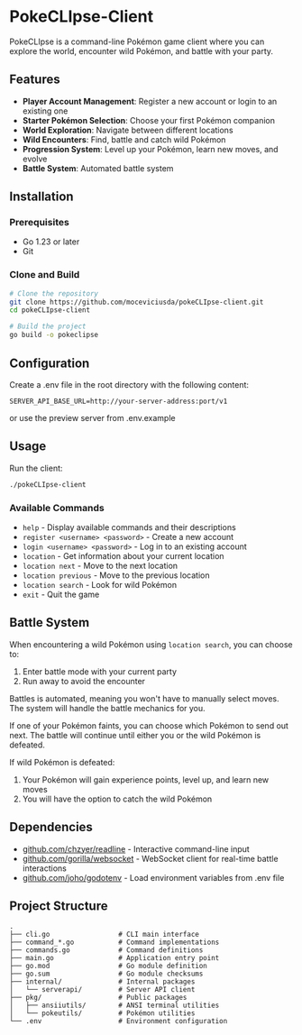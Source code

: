 # PokeCLIpse-Client

PokeCLIpse is a command-line Pokémon game client where you can explore the world, encounter wild Pokémon, and battle with your party.

## Features

- **Player Account Management**: Register a new account or login to an existing one
- **Starter Pokémon Selection**: Choose your first Pokémon companion
- **World Exploration**: Navigate between different locations
- **Wild Encounters**: Find, battle and catch wild Pokémon
- **Progression System**: Level up your Pokémon, learn new moves, and evolve
- **Battle System**: Automated battle system

## Installation

### Prerequisites

- Go 1.23 or later
- Git

### Clone and Build

```bash
# Clone the repository
git clone https://github.com/moceviciusda/pokeCLIpse-client.git
cd pokeCLIpse-client

# Build the project
go build -o pokeclipse
```

## Configuration

Create a .env file in the root directory with the following content:

```
SERVER_API_BASE_URL=http://your-server-address:port/v1
```
or use the preview server from .env.example

## Usage

Run the client:

```bash
./pokeCLIpse-client
```

### Available Commands

- `help` - Display available commands and their descriptions
- `register <username> <password>` - Create a new account
- `login <username> <password>` - Log in to an existing account
- `location` - Get information about your current location
- `location next` - Move to the next location
- `location previous` - Move to the previous location
- `location search` - Look for wild Pokémon
- `exit` - Quit the game

## Battle System

When encountering a wild Pokémon using `location search`, you can choose to:
1. Enter battle mode with your current party
2. Run away to avoid the encounter

Battles is automated, meaning you won't have to manually select moves. The system will handle the battle mechanics for you.

If one of your Pokémon faints, you can choose which Pokémon to send out next. The battle will continue until either you or the wild Pokémon is defeated.

If wild Pokémon is defeated:
1. Your Pokémon will gain experience points, level up, and learn new moves
2. You will have the option to catch the wild Pokémon

## Dependencies

- [github.com/chzyer/readline](https://github.com/chzyer/readline) - Interactive command-line input
- [github.com/gorilla/websocket](https://github.com/gorilla/websocket) - WebSocket client for real-time battle interactions
- [github.com/joho/godotenv](https://github.com/joho/godotenv) - Load environment variables from .env file

## Project Structure

```
.
├── cli.go                 # CLI main interface
├── command_*.go           # Command implementations
├── commands.go            # Command definitions
├── main.go                # Application entry point
├── go.mod                 # Go module definition
├── go.sum                 # Go module checksums
├── internal/              # Internal packages
│   └── serverapi/         # Server API client
├── pkg/                   # Public packages
│   ├── ansiiutils/        # ANSI terminal utilities
│   └── pokeutils/         # Pokémon utilities
└── .env                   # Environment configuration
```

